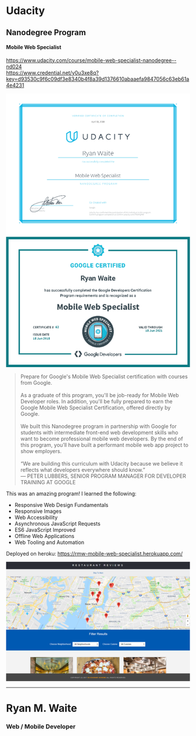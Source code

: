 # Udacity
## Nanodegree Program
#### Mobile Web Specialist
https://www.udacity.com/course/mobile-web-specialist-nanodegree--nd024 <br/>
https://www.credential.net/y0u3xe8q?key=d93530c9f6c09df3e8340b4f8a39d1376610abaaefa9847056c63eb61a4e4231

<img src="nd-grad-cert-mws.png" alt="Udacity - Mobile Web Specialist" width="1000px" />
<img src="google-mws-cert.png" alt="Google Certified - Mobile Web Specialist" width="1000px" />


> Prepare for Google's Mobile Web Specialist certification with courses from Google.
<br/><br/>
> As a graduate of this program, you'll be job-ready for Mobile Web Developer roles. In addition, you'll be fully prepared to earn the Google Mobile Web Specialist Certification, offered directly by Google.
<br/></br>
> We built this Nanodegree program in partnership with Google for students with intermediate front-end web development skills who want to become professional mobile web developers. By the end of this program, you’ll have built a performant mobile web app project to show employers.
<br/><br/>
“We are building this curriculum with Udacity because we believe it reflects what developers everywhere should know.”
<br/> — PETER LUBBERS, SENIOR PROGRAM MANAGER FOR DEVELOPER TRAINING AT GOOGLE

This was an amazing program! I learned the following:

* Responsive Web Design Fundamentals
* Responsive Images
* Web Accessibility
* Asynchronous JavaScript Requests
* ES6 JavaScript Improved
* Offline Web Applications
* Web Tooling and Automation

Deployed on heroku: https://rmw-mobile-web-specialist.herokuapp.com/

![](app-screenshot.PNG)

---
# Ryan M. Waite
### Web / Mobile Developer
